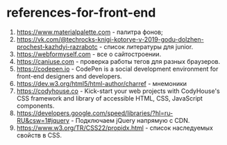 # references-for-front-end
1. https://www.materialpalette.com - палитра фонов;
2. https://vk.com/@techrocks-knigi-kotorye-v-2019-godu-dolzhen-prochest-kazhdyi-razrabotc - список литературы
для junior. 
3. https://webformyself.com - все о сайтостроении. 
4. https://caniuse.com - проверка работы тегов для разных браузеров. 
5. https://codepen.io - CodePen is a social development environment for front-end designers and developers.
6. https://dev.w3.org/html5/html-author/charref - мнемоники
7. https://codyhouse.co - Kick-start your web projects with CodyHouse's CSS framework and library of accessible HTML, CSS, JavaScript components.
8. https://developers.google.com/speed/libraries/?hl=ru-RU&csw=1#jquery - Подключаем jQuery напрямую с CDN.
9. https://www.w3.org/TR/CSS22/propidx.html - список наследуемых свойств в CSS.